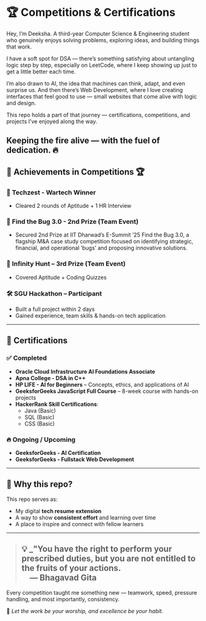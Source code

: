 # 🏆 Competitions & Certifications

Hey, I’m Deeksha.
A third-year Computer Science & Engineering student who genuinely enjoys solving problems, exploring ideas, and building things that work.

I have a soft spot for DSA — there’s something satisfying about untangling logic step by step, especially on LeetCode, where I keep showing up just to get a little better each time.

I’m also drawn to AI, the idea that machines can think, adapt, and even surprise us. And then there’s Web Development, where I love creating interfaces that feel good to use — small websites that come alive with logic and design.

This repo holds a part of that journey — certifications, competitions, and projects I’ve enjoyed along the way.

Keeping the fire alive — with the fuel of dedication. 🔥
---

## 🥇 Achievements in Competitions 🏆

### 🥇 Techzest - Wartech Winner
- Cleared 2 rounds of Aptitude + 1 HR Interview

### 🥇 Find the Bug 3.0 - 2nd Prize (Team Event)
- Secured 2nd Prize at IIT Dharwad’s E-Summit ’25 Find the Bug 3.0, a flagship M&A case study competition focused on identifying strategic, financial, and operational ‘bugs’ and proposing innovative solutions.

### 🥉 Infinity Hunt – 3rd Prize (Team Event)
- Covered Aptitude + Coding Quizzes

### 🛠 SGU Hackathon – Participant
- Built a full project within 2 days  
- Gained experience, team skills & hands-on tech application

---

## 📜 Certifications

### ✅ Completed
- **Oracle Cloud Infrastructure AI Foundations Associate**
- **Apna College - DSA in C++**
- **HP LIFE - AI for Beginners** – Concepts, ethics, and applications of AI
- **GeeksforGeeks JavaScript Full Course** – 8-week course with hands-on projects
- **HackerRank Skill Certifications**:
  - Java (Basic)
  - SQL (Basic)
  - CSS (Basic)

### 🔥 Ongoing / Upcoming
- **GeeksforGeeks - AI Certification**
- **GeeksforGeeks - Fullstack Web Development**

---

## 🔁 Why this repo?

This repo serves as:
- My digital **tech resume extension**
- A way to show **consistent effort** and learning over time
- A place to inspire and connect with fellow learners

---
> 💡 _"You have the right to perform your prescribed duties, but you are not entitled to the fruits of your actions.  
> &emsp;— **Bhagavad Gita**
> ---
Every competition taught me something new — teamwork, speed, pressure handling, and most importantly, consistency.

🎯 *Let the work be your worship, and excellence be your habit.*

